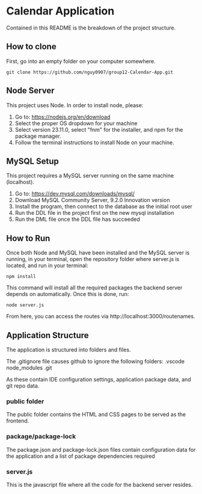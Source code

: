 # Calendar Application
Contained in this README is the breakdown of the project structure.

## How to clone 
First, go into an empty folder on your computer somewhere.
```
git clone https://github.com/nguy0907/group12-Calendar-App.git
```

## Node Server
This project uses Node. In order to install node, please: 
1. Go to: https://nodejs.org/en/download
2. Select the proper OS dropdown for your machine
3. Select version 23.11.0, select "fnm" for the installer, and npm for the package manager.
4. Follow the terminal instructions to install Node on your machine.

## MySQL Setup
This project requires a MySQL server running on the same machine (localhost).
1. Go to: https://dev.mysql.com/downloads/mysql/
2. Download MySQL Community Server, 9.2.0 Innovation version
3. Install the program, then connect to the database as the initial root user
4. Run the DDL file in the project first on the new mysql installation
5. Run the DML file once the DDL file has succeeded

## How to Run
Once both Node and MySQL have been installed and the MySQL server is running, in your terminal, open the repository folder where server.js is located, and run in your terminal:

`npm install`

This command will install all the required packages the backend server depends on automatically. Once this is done, run:

`node server.js`

From here, you can access the routes via http://localhost:3000/routenames.

## Application Structure

The application is structured into folders and files.

The .gitignore file causes github to ignore the following folders:
.vscode
node_modules
.git

As these contain IDE configuration settings, application package data, and git repo data.

### public folder
The public folder contains the HTML and CSS pages to be served as the frontend.

### package/package-lock
The package.json and package-lock.json files contain configuration data for the application and a list of package dependencies required 

### server.js
This is the javascript file where all the code for the backend server resides.
